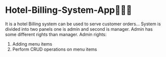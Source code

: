 # Hotel-Billing-System-App🧾🧾💵
It is a hotel Billing system can be used to serve customer orders...
System is divided into two panels one is admin and second is manager.
Admin has some different rights than manager.
Admin rights:
1. Adding menu items
2. Perform CRUD operations on menu items
